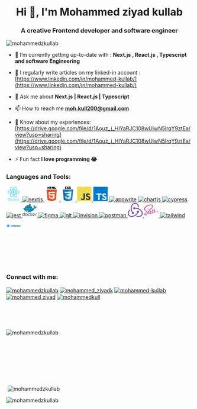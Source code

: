 <h1 align="center">Hi 👋, I'm Mohammed ziyad kullab</h1>
<h3 align="center">A creative Frontend developer and software engineer</h3>

<p align="left"> <img src="https://komarev.com/ghpvc/?username=mohammedzkullab&label=Profile%20views&color=0e75b6&style=flat" alt="mohammedzkullab" /> </p>

- 🌱 I’m currently getting up-to-date with : **Next.js , React.js , Typescript and software Engineering**

- 📝 I regularly write articles on my linked-in account : [https://www.linkedin.com/in/mohammed-kullab/](https://www.linkedin.com/in/mohammed-kullab/)

- 💬 Ask me about **Next.js | React.js | Typescript**

- 📫 How to reach me **moh.kull200@gmail.com**

- 📄 Know about my experiences: [https://drive.google.com/file/d/1Aouz_j_HlYaRJC108wUiwN5lrqY9ztEa/view?usp=sharing](https://drive.google.com/file/d/1Aouz_j_HlYaRJC108wUiwN5lrqY9ztEa/view?usp=sharing)

- ⚡ Fun fact **I love programming 😂**

<h3 align="left">Languages and Tools:</h3>
<p align="left"> 
<a href="https://reactjs.org/" target="_blank" rel="noreferrer"> <img src="https://raw.githubusercontent.com/devicons/devicon/master/icons/react/react-original-wordmark.svg" alt="react" width="40" height="40"/> </a>
<a href="https://nextjs.org/" target="_blank" rel="noreferrer"> <img src="https://cdn.worldvectorlogo.com/logos/nextjs-2.svg" alt="nextjs" width="40" height="40"/> </a>
<a href="https://www.w3.org/html/" target="_blank" rel="noreferrer"> <img src="https://raw.githubusercontent.com/devicons/devicon/master/icons/html5/html5-original-wordmark.svg" alt="html5" width="40" height="40"/> </a>
<a href="https://www.w3schools.com/css/" target="_blank" rel="noreferrer"> <img src="https://raw.githubusercontent.com/devicons/devicon/master/icons/css3/css3-original-wordmark.svg" alt="css3" width="40" height="40"/> </a>
<a href="https://developer.mozilla.org/en-US/docs/Web/JavaScript" target="_blank" rel="noreferrer"> <img src="https://raw.githubusercontent.com/devicons/devicon/master/icons/javascript/javascript-original.svg" alt="javascript" width="40" height="40"/> </a>
<a href="https://www.typescriptlang.org/" target="_blank" rel="noreferrer"> <img src="https://raw.githubusercontent.com/devicons/devicon/master/icons/typescript/typescript-original.svg" alt="typescript" width="40" height="40"/> </a>
<a href="https://appwrite.io" target="_blank" rel="noreferrer"> <img src="https://www.vectorlogo.zone/logos/appwriteio/appwriteio-icon.svg" alt="appwrite" width="40" height="40"/> </a> 
<a href="https://www.chartjs.org" target="_blank" rel="noreferrer"> <img src="https://www.chartjs.org/media/logo-title.svg" alt="chartjs" width="40" height="40"/> </a>
<a href="https://www.cypress.io" target="_blank" rel="noreferrer"> <img src="https://raw.githubusercontent.com/simple-icons/simple-icons/6e46ec1fc23b60c8fd0d2f2ff46db82e16dbd75f/icons/cypress.svg" alt="cypress" width="40" height="40"/></a>
<a href="https://jestjs.io" target="_blank" rel="noreferrer"> <img src="https://www.vectorlogo.zone/logos/jestjsio/jestjsio-icon.svg" alt="jest" width="40" height="40"/> </a>
<a href="https://www.docker.com/" target="_blank" rel="noreferrer"> <img src="https://raw.githubusercontent.com/devicons/devicon/master/icons/docker/docker-original-wordmark.svg" alt="docker" width="40" height="40"/> </a> <a href="https://www.figma.com/" target="_blank" rel="noreferrer"> <img src="https://www.vectorlogo.zone/logos/figma/figma-icon.svg" alt="figma" width="40" height="40"/> </a> <a href="https://git-scm.com/" target="_blank" rel="noreferrer"> <img src="https://www.vectorlogo.zone/logos/git-scm/git-scm-icon.svg" alt="git" width="40" height="40"/> </a> 
<a href="https://www.invisionapp.com/" target="_blank" rel="noreferrer"> <img src="https://www.vectorlogo.zone/logos/invisionapp/invisionapp-icon.svg" alt="invision" width="40" height="40"/> </a>
<a href="https://postman.com" target="_blank" rel="noreferrer"> <img src="https://www.vectorlogo.zone/logos/getpostman/getpostman-icon.svg" alt="postman" width="40" height="40"/> </a>
<a href="https://redux.js.org" target="_blank" rel="noreferrer"> <img src="https://raw.githubusercontent.com/devicons/devicon/master/icons/redux/redux-original.svg" alt="redux" width="40" height="40"/> </a>
<a href="https://sass-lang.com" target="_blank" rel="noreferrer"> <img src="https://raw.githubusercontent.com/devicons/devicon/master/icons/sass/sass-original.svg" alt="sass" width="40" height="40"/> </a>
<a href="https://tailwindcss.com/" target="_blank" rel="noreferrer"> <img src="https://www.vectorlogo.zone/logos/tailwindcss/tailwindcss-icon.svg" alt="tailwind" width="40" height="40"/> </a> 
<a href="https://webpack.js.org" target="_blank" rel="noreferrer"> <img src="https://raw.githubusercontent.com/devicons/devicon/d00d0969292a6569d45b06d3f350f463a0107b0d/icons/webpack/webpack-original-wordmark.svg" alt="webpack" width="40" height="40"/>
</a>
 </p>

<br />
<br />
<br />
<br />

<h3 align="left">Connect with me:</h3>
<p align="left">
<a href="https://dev.to/mohammedzkullab" target="blank"><img align="center" src="https://raw.githubusercontent.com/rahuldkjain/github-profile-readme-generator/master/src/images/icons/Social/devto.svg" alt="mohammedzkullab" height="30" width="40" /></a>
<a href="https://twitter.com/mohammed_ziyadk" target="blank"><img align="center" src="https://raw.githubusercontent.com/rahuldkjain/github-profile-readme-generator/master/src/images/icons/Social/twitter.svg" alt="mohammed_ziyadk" height="30" width="40" /></a>
<a href="https://linkedin.com/in/mohammed-kullab" target="blank"><img align="center" src="https://raw.githubusercontent.com/rahuldkjain/github-profile-readme-generator/master/src/images/icons/Social/linked-in-alt.svg" alt="mohammed-kullab" height="30" width="40" /></a>
<a href="https://fb.com/mohammed ziyad" target="blank"><img align="center" src="https://raw.githubusercontent.com/rahuldkjain/github-profile-readme-generator/master/src/images/icons/Social/facebook.svg" alt="mohammed ziyad" height="30" width="40" /></a>
<a href="https://www.leetcode.com/mohammedkull" target="blank"><img align="center" src="https://raw.githubusercontent.com/rahuldkjain/github-profile-readme-generator/master/src/images/icons/Social/leet-code.svg" alt="mohammedkull" height="30" width="40" /></a>
</p>
<br />
<br />
<br />




<p><img style="width:100%;height:150px" align="left" src="https://github-readme-stats.vercel.app/api/top-langs?username=mohammedzkullab&show_icons=true&locale=en&layout=compact" alt="mohammedzkullab" /></p>

<p>&nbsp;<img style="width:100%;height:150px" align="center"  src="https://github-readme-stats.vercel.app/api?username=mohammedzkullab&show_icons=true&locale=en" alt="mohammedzkullab" /></p>

<p><img style="width:100%;height:150px"  src="https://github-readme-streak-stats.herokuapp.com/?user=mohammedzkullab&" alt="mohammedzkullab" /></p>
